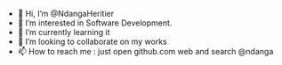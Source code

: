 - 👋 Hi, I’m @NdangaHeritier
- 👀 I’m interested in Software Development.
- 🌱 I’m currently learning it
- 💞️ I’m looking to collaborate on my works
- 📫 How to reach me : just open github.com web and search @ndanga

<!---
NdangaHeritier/NdangaHeritier is a ✨ special ✨ repository because its `README.md` (this file) appears on your GitHub profile.
You can click the Preview link to take a look at your changes.
--->

